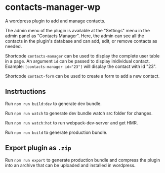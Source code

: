 # contacts-manager-wp

A wordpress plugin to add and manage contacts.

The admin menu of the plugin is available at the "Settings" menu in the admin panel as "Contacts Manager".
Here, the admin can see all the contacts in the plugin's database and can add, edit, or remove contacts as needed.

Shortcode `contacts-manager` can be used to display the complete user table in a page.
An argument `id` can be passed to display inidividual contact.
Example: `[contacts-manager id="23"]` will display the contact with id "23".

Shortcode `contact-form` can be used to create a form to add a new contact.

## Instrtuctions

Run `npm run build:dev` to generate dev bundle.

Run `npm run watch` to generate dev bundle watch src folder for changes.

Run `npm run watch:hot` to run webpack-dev-server and get HMR.

Run `npm run build` to generate production bundle.

## Export plugin as `.zip`

Run `npm run export` to generate production bundle and compress the plugin into an archive that can be uploaded and installed in wordpress.
